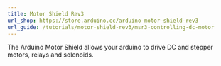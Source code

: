 ```yaml
---
title: Motor Shield Rev3
url_shop: https://store.arduino.cc/arduino-motor-shield-rev3
url_guide: /tutorials/motor-shield-rev3/msr3-controlling-dc-motor
---
```


The Arduino Motor Shield allows your arduino to drive DC and stepper motors, relays and solenoids.